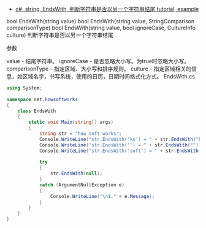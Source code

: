 


* [c#, string, EndsWith, 判断字符串是否以另一个字符串结尾 tutorial, example ](http://www.howsoftworks.net/csharp/string/endswith.html)

bool EndsWith(string value)
bool EndsWith(string value, StringComparison comparisonType)
bool EndsWith(string value, bool ignoreCase, CultureInfo culture)
判断字符串是否以另一个字符串结尾

参数

value	-	结尾字符串。
ignoreCase	-	是否忽略大小写。为true时忽略大小写。
comparisonType	-	指定区域、大小写和排序规则。
culture	-	指定区域相关的信息，如区域名字，书写系统，使用的日历，日期时间格式化方式。
EndsWith.cs

```cs
using System;
  
namespace net.howsoftworks
{
    class EndsWith
    {
        static void Main(string[] args)
        {
            string str = "how soft works";
            Console.WriteLine("str.EndsWith('ks') = " + str.EndsWith("ks"));
            Console.WriteLine("str.EndsWith('') = " + str.EndsWith(""));
            Console.WriteLine("str.EndsWith('soft') = " + str.EndsWith("soft"));
            
            try 
            {
                str.EndsWith(null);
            }
            catch (ArgumentNullException e)
            {
                Console.WriteLine("\n1." + e.Message);
            }
        }
    }
}
```